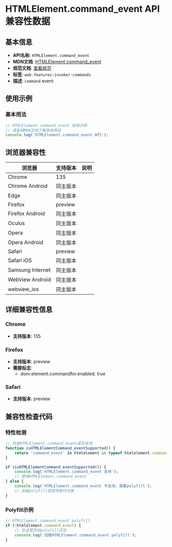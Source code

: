 # HTMLElement.command_event API 兼容性数据

## 基本信息

- **API名称**: `HTMLElement.command_event`
- **MDN文档**: [HTMLElement.command_event](https://developer.mozilla.org/docs/Web/API/HTMLElement/command_event)
- **规范文档**: [查看规范](https://html.spec.whatwg.org/multipage/indices.html#event-command)
- **标签**: `web-features:invoker-commands`
- **描述**: `command` event

## 使用示例

### 基本用法

```javascript
// HTMLElement.command_event 使用示例
// 请查阅MDN文档了解具体用法
console.log('HTMLElement.command_event API');
```

## 浏览器兼容性

| 浏览器 | 支持版本 | 说明 |
|--------|----------|------|
| Chrome | 135 |  |
| Chrome Android | 同主版本 |  |
| Edge | 同主版本 |  |
| Firefox | preview |  |
| Firefox Android | 同主版本 |  |
| Oculus | 同主版本 |  |
| Opera | 同主版本 |  |
| Opera Android | 同主版本 |  |
| Safari | preview |  |
| Safari iOS | 同主版本 |  |
| Samsung Internet | 同主版本 |  |
| WebView Android | 同主版本 |  |
| webview_ios | 同主版本 |  |

## 详细兼容性信息

### Chrome

- **支持版本**: 135

### Firefox

- **支持版本**: preview
- **需要标志**: 
  - dom.element.commandfor.enabled: true

### Safari

- **支持版本**: preview

## 兼容性检查代码

### 特性检测

```javascript
// 检查HTMLElement.command_event是否支持
function isHTMLElementCommand_eventSupported() {
    return 'command_event' in htmlelement && typeof htmlelement.command_event === 'function';
}

if (isHTMLElementCommand_eventSupported()) {
    console.log('HTMLElement.command_event 支持');
    // 使用HTMLElement.command_event
} else {
    console.log('HTMLElement.command_event 不支持，需要polyfill');
    // 加载polyfill或使用替代方案
}
```

### Polyfill示例

```javascript
// HTMLElement.command_event polyfill
if (!htmlelement.command_event) {
    // 在这里添加polyfill实现
    console.log('加载HTMLElement.command_event polyfill');
}
```

